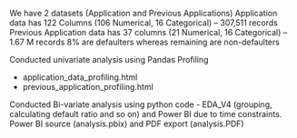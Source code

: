 We have 2 datasets (Application and Previous Applications)
Application data has 122 Columns (106 Numerical, 16 Categorical) – 307,511 records
Previous Application data has 37 columns (21 Numerical, 16 Categorical) – 1.67 M records
8% are defaulters whereas remaining are non-defaulters




Conducted univariate analysis using Pandas Profiling 
- application_data_profiling.html
- previous_application_profiling.html

Conducted Bi-variate analysis using python code - EDA_V4 (grouping, calculating default ratio and so on) and Power BI due to time constraints. Power BI source (analysis.pbix) and PDF export (analysis.PDF)
